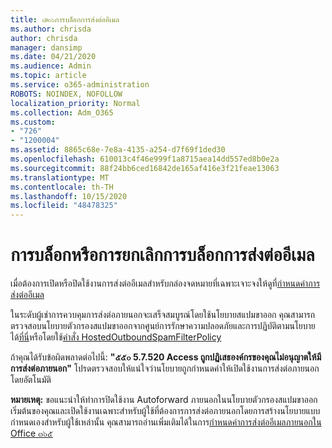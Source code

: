 ```yaml
---
title: ๗๒๖การบล็อกการส่งต่ออีเมล
ms.author: chrisda
author: chrisda
manager: dansimp
ms.date: 04/21/2020
ms.audience: Admin
ms.topic: article
ms.service: o365-administration
ROBOTS: NOINDEX, NOFOLLOW
localization_priority: Normal
ms.collection: Adm_O365
ms.custom:
- "726"
- "1200004"
ms.assetid: 8865c68e-7e8a-4135-a254-d7f69f1ded30
ms.openlocfilehash: 610013c4f46e999f1a8715aea14dd557ed8b0e2a
ms.sourcegitcommit: 88f24bb6ced16842de165af416e3f21feae13063
ms.translationtype: MT
ms.contentlocale: th-TH
ms.lasthandoff: 10/15/2020
ms.locfileid: "48478325"
---
```

# <a name="blocking-or-unblocking-email-forwarding"></a>การบล็อกหรือการยกเลิกการบล็อกการส่งต่ออีเมล

เมื่อต้องการเปิดหรือปิดใช้งานการส่งต่ออีเมลสำหรับกล่องจดหมายที่เฉพาะเจาะจงให้ดูที่[กำหนดค่าการส่งต่ออีเมล](https://docs.microsoft.com/microsoft-365/admin/email/configure-email-forwarding)

ในระดับผู้เช่าการควบคุมการส่งต่อภายนอกจะเสร็จสมบูรณ์โดยใช้นโยบายสแปมขาออก คุณสามารถตรวจสอบนโยบายตัวกรองสแปมขาออกจากศูนย์การรักษาความปลอดภัยและการปฏิบัติตามนโยบายได้[ที่นี่](https://protection.office.com/antispam)หรือโดยใช้[คำสั่ง HostedOutboundSpamFilterPolicy](https://docs.microsoft.com/powershell/module/exchange/get-hostedoutboundspamfilterpolicy)

ถ้าคุณได้รับข้อผิดพลาดต่อไปนี้: **"๕๕๐ 5.7.520 Access ถูกปฏิเสธองค์กรของคุณไม่อนุญาตให้มีการส่งต่อภายนอก"** โปรดตรวจสอบให้แน่ใจว่านโยบายถูกกำหนดค่าให้เปิดใช้งานการส่งต่อภายนอกโดยอัตโนมัติ

**หมายเหตุ:** ขอแนะนำให้ทำการปิดใช้งาน Autoforward ภายนอกในนโยบายตัวกรองสแปมขาออกเริ่มต้นของคุณและเปิดใช้งานเฉพาะสำหรับผู้ใช้ที่ต้องการการส่งต่อภายนอกโดยการสร้างนโยบายแบบกำหนดเองสำหรับผู้ใช้เหล่านั้น คุณสามารถอ่านเพิ่มเติมได้ในการ[กำหนดค่าการส่งต่ออีเมลภายนอกใน Office ๓๖๕](https://docs.microsoft.com/microsoft-365/security/office-365-security/external-email-forwarding)